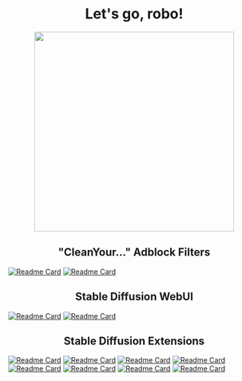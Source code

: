<h1 align='center'>
  Let's go, robo!
</h1>

<p align='center'>
  <a href="#"><img src="https://github-readme-stats.vercel.app/api/?username=robonxt&theme=tokyonight" width="400"></a>
</p>

<h2 align='center'>
  "CleanYour..." Adblock Filters
</h2>

[![Readme Card](https://github-readme-stats.vercel.app/api/pin/?username=robonxt&repo=CleanYourTwitter&theme=tokyonight&hide_border=true&bg_color=446644)](https://github.com/robonxt/CleanYourTwitter)
[![Readme Card](https://github-readme-stats.vercel.app/api/pin/?username=robonxt&repo=CleanYourReddit&theme=tokyonight&hide_border=true&bg_color=446644)](https://github.com/robonxt/CleanYourReddit)

<h2 align='center'>
  Stable Diffusion WebUI
</h2>

[![Readme Card](https://github-readme-stats.vercel.app/api/pin/?username=robonxt&repo=sd-webui-directml&theme=tokyonight&hide_border=true&bg_color=446644)](https://github.com/robonxt/sd-webui-directml)
[![Readme Card](https://github-readme-stats.vercel.app/api/pin/?username=robonxt&repo=sd-webui-extensions&theme=tokyonight&hide_border=true&bg_color=446644)](https://github.com/robonxt/sd-webui-extensions)

<h2 align='center'>
  Stable Diffusion Extensions
</h2>

[![Readme Card](https://github-readme-stats.vercel.app/api/pin/?username=robonxt&repo=sd-webui-pure-diffusion-defender&theme=tokyonight&hide_border=true&bg_color=446644)](https://github.com/robonxt/sd-webui-pure-diffusion-defender)
[![Readme Card](https://github-readme-stats.vercel.app/api/pin/?username=robonxt&repo=sd-webui-3d-openpose-editor-mobile&theme=tokyonight&hide_border=true&bg_color=446644)](https://github.com/robonxt/sd-webui-3d-openpose-editor-mobile)
[![Readme Card](https://github-readme-stats.vercel.app/api/pin/?username=robonxt&repo=sd-webui-system-info-directml&theme=tokyonight&hide_border=true&bg_color=446644)](https://github.com/robonxt/sd-webui-system-info-directml)
[![Readme Card](https://github-readme-stats.vercel.app/api/pin/?username=robonxt&repo=sd-webui-2d-openpose-editor-mobile&theme=tokyonight&hide_border=true&bg_color=446644)](https://github.com/robonxt/sd-webui-2d-openpose-editor-mobile)
[![Readme Card](https://github-readme-stats.vercel.app/api/pin/?username=robonxt&repo=sd-webui-ar-plus-plus&theme=tokyonight&hide_border=true&bg_color=446644)](https://github.com/robonxt/sd-webui-ar-plus-plus)
[![Readme Card](https://github-readme-stats.vercel.app/api/pin/?username=robonxt&repo=sd-webui-prompt-all-in-one&theme=tokyonight&hide_border=true&bg_color=446644)](https://github.com/robonxt/sd-webui-prompt-all-in-one)
[![Readme Card](https://github-readme-stats.vercel.app/api/pin/?username=robonxt&repo=sd-webui-novelai-prompt-formatter&theme=tokyonight&hide_border=true&bg_color=446644)](https://github.com/robonxt/sd-webui-novelai-prompt-formatter)
[![Readme Card](https://github-readme-stats.vercel.app/api/pin/?username=robonxt&repo=sd-webui-settings-state&theme=tokyonight&hide_border=true&bg_color=446644)](https://github.com/robonxt/sd-webui-settings-state)
